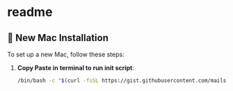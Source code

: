 # readme
## 🚀 New Mac Installation

To set up a new Mac, follow these steps:

1.  **Copy Paste in terminal to run init script**:

    ```bash
    /bin/bash -c "$(curl -fsSL https://gist.githubusercontent.com/mailsone/7c31b51c01238f0b546e2ce3418886bc/raw/init.sh)"
    ```

